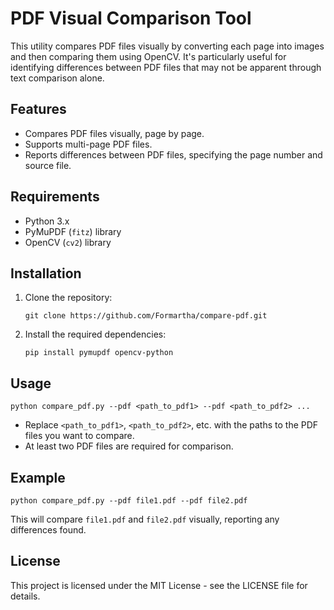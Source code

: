 PDF Visual Comparison Tool
==========================
This utility compares PDF files visually by converting each page into images and then comparing them using OpenCV.
It's particularly useful for identifying differences between PDF files that may not be apparent through text comparison alone.

Features
--------
*   Compares PDF files visually, page by page.
*   Supports multi-page PDF files.
*   Reports differences between PDF files, specifying the page number and source file.

Requirements
------------
*   Python 3.x
*   PyMuPDF (`fitz`) library
*   OpenCV (`cv2`) library

Installation
------------
1.  Clone the repository:
    
    `git clone https://github.com/Formartha/compare-pdf.git`
    

2.  Install the required dependencies:
    
    `pip install pymupdf opencv-python`
    

Usage
-----

`python compare_pdf.py --pdf <path_to_pdf1> --pdf <path_to_pdf2> ...`

*   Replace `<path_to_pdf1>`, `<path_to_pdf2>`, etc. with the paths to the PDF files you want to compare.
*   At least two PDF files are required for comparison.

Example
-------
`python compare_pdf.py --pdf file1.pdf --pdf file2.pdf`

This will compare `file1.pdf` and `file2.pdf` visually, reporting any differences found.

License
-------
This project is licensed under the MIT License - see the LICENSE file for details.

